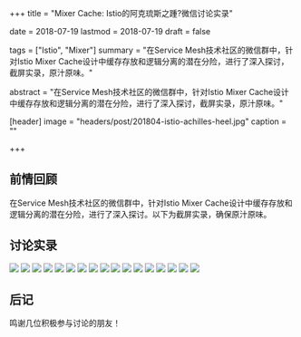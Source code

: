 +++
title = "Mixer Cache: Istio的阿克琉斯之踵?微信讨论实录"

date = 2018-07-19
lastmod = 2018-07-19
draft = false

tags = ["Istio", "Mixer"]
summary = "在Service Mesh技术社区的微信群中，针对Istio Mixer Cache设计中缓存存放和逻辑分离的潜在分险，进行了深入探讨，截屏实录，原汁原味。"

abstract = "在Service Mesh技术社区的微信群中，针对Istio Mixer Cache设计中缓存存放和逻辑分离的潜在分险，进行了深入探讨，截屏实录，原汁原味。"

[header]
image = "headers/post/201804-istio-achilles-heel.jpg"
caption = ""

+++

## 前情回顾

在Service Mesh技术社区的微信群中，针对Istio Mixer Cache设计中缓存存放和逻辑分离的潜在分险，进行了深入探讨。以下为截屏实录，确保原汁原味。

## 讨论实录

![](images/1.jpg)
![](images/2.jpg)
![](images/3.jpg)
![](images/4.jpg)
![](images/5.jpg)
![](images/6.jpg)
![](images/7.jpg)
![](images/8.jpg)
![](images/9.jpg)
![](images/10.jpg)
![](images/11.jpg)
![](images/13.jpg)
![](images/14.jpg)
![](images/15.jpg)
![](images/16.jpg)
![](images/17.jpg)
![](images/18.jpg)


## 后记

鸣谢几位积极参与讨论的朋友！